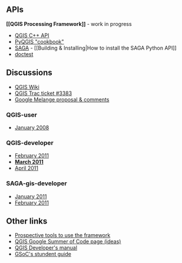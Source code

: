 ## APIs
**[[QGIS Processing Framework]]** - work in progress

* [QGIS C++ API](http://qgis.org/api/)
* [PyQGIS "cookbook"](http://www.qgis.org/pyqgis-cookbook/plugins.html)
* [SAGA](http://www.saga-gis.org/saga_api_doc/html/index.html) - [[Building & Installing|How to install the SAGA Python API]]
* [doctest](http://docs.python.org/library/doctest.html#module-doctest)

## Discussions
* [QGIS Wiki](http://www.qgis.org/wiki/SAGA_Toolbox_for_QGIS)
* [QGIS Trac ticket #3383](http://trac.osgeo.org/qgis/ticket/3383)
* [Google Melange proposal & comments](http://www.google-melange.com/gsoc/proposal/review/google/gsoc2011/polymeris/1001)

### QGIS-user
* [January 2008](http://lists.osgeo.org/pipermail/qgis-user/2008-January/002216.html)

### QGIS-developer
* [February 2011](http://lists.osgeo.org/pipermail/qgis-developer/2011-February/012776.html)
* [**March 2011**](http://lists.osgeo.org/pipermail/qgis-developer/2011-March/013683.html)
* [April 2011](http://lists.osgeo.org/pipermail/qgis-developer/2011-April/014057.html)

### SAGA-gis-developer
* [January 2011](http://sourceforge.net/mailarchive/forum.php?thread_name=4D21AEB1.9050303%40laserdata.at&forum_name=saga-gis-developer)
* [February 2011](http://sourceforge.net/mailarchive/forum.php?thread_name=4D5F8532.9090504%40libero.it&forum_name=saga-gis-developer)

## Other links
* [Prospective tools to use the framework](http://www.qgis.org/wiki/Analytical_framework)
* [QGIS Google Summer of Code page (ideas)](http://www.qgis.org/wiki/Google_Summer_of_Code_2011)
* [QGIS Developer's manual](http://www.qgis.org/wiki/Developers_Manual)
* [GSoC's stundent guide](http://www.booki.cc/gsocstudentguide/)